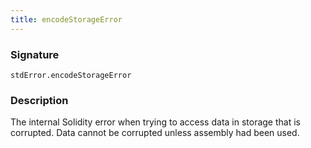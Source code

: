```yaml
---
title: encodeStorageError
---
```


### Signature

```solidity
stdError.encodeStorageError
```

### Description

The internal Solidity error when trying to access data in storage that is corrupted. Data cannot be corrupted unless assembly had been used.
